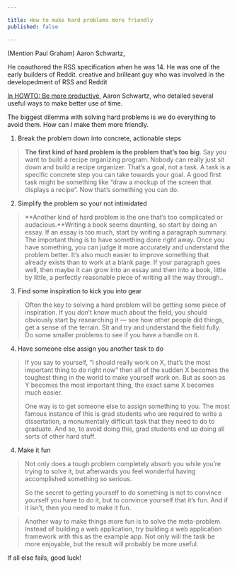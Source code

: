 ```yaml
---

title: How to make hard problems more friendly
published: false

---
```



(Mention Paul Graham)
Aaron Schwartz, 

He coauthored the RSS specification when he was 14. He was one of the early builders of Reddit. 
creative and brilleant guy who was involved in the developedment of RSS and Reddit 

[In HOWTO: Be more productive](http://www.aaronsw.com/weblog/productivity), Aaron Schwartz, who detailed several useful ways to make better use of time. 

The biggest dilemma with solving hard problems is we do everything to avoid them. How can I make them more friendly.


1. Break the problem down into concrete, actionable steps 

>**The first kind of hard problem is the problem that’s too big**.  Say you want to build a recipe organizing program. Nobody can really just sit down and build a recipe organizer. That’s a goal, not a task. A task is a specific concrete step you can take towards your goal. A good first task might be something like “draw a mockup of the screen that displays a recipe”. Now that’s something you can do. 

2. Simplify the problem so your not intimidated 

>**Another kind of hard problem is the one that’s too complicated or audacious.**Writing a book seems daunting, so start by doing an essay. If an essay is too much, start by writing a paragraph summary. The important thing is to have something done right away. Once you have something, you can judge it more accurately and understand the problem better. It’s also much easier to improve something that already exists than to work at a blank page. If your paragraph goes well, then maybe it can grow into an essay and then into a book, little by little, a perfectly reasonable piece of writing all the way through..

3. Find some inspiration to kick you into gear

>Often the key to solving a hard problem will be getting some piece of inspiration. If you don’t know much about the field, you should obviously start by researching it — see how other people did things, get a sense of the terrain. Sit and try and understand the field fully. Do some smaller problems to see if you have a handle on it.

4. Have someone else assign you another task to do

>If you say to yourself, “I should really work on X, that’s the most important thing to do right now” then all of the sudden X becomes the toughest thing in the world to make yourself work on. But as soon as Y becomes the most important thing, the exact same X becomes much easier.
>
>One way is to get someone else to assign something to you. The most famous instance of this is grad students who are required to write a dissertation, a monumentally difficult task that they need to do to graduate. And so, to avoid doing this, grad students end up doing all sorts of other hard stuff.

4. Make it fun

>Not only does a tough problem completely absorb you while you’re trying to solve it, but afterwards you feel wonderful having accomplished something so serious.
>
>So the secret to getting yourself to do something is not to convince yourself you have to do it, but to convince yourself that it’s fun. And if it isn’t, then you need to make it fun.

>Another way to make things more fun is to solve the meta-problem. Instead of building a web application, try building a web application framework with this as the example app. Not only will the task be more enjoyable, but the result will probably be more useful.

If all else fails, good luck! 
